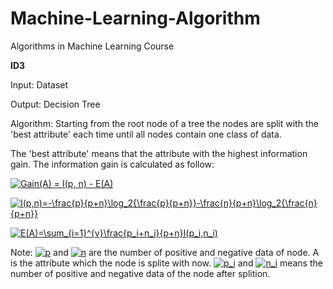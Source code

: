# Machine-Learning-Algorithm
Algorithms in Machine Learning Course

**ID3**

Input: Dataset

Output: Decision Tree

Algorithm: Starting from the root node of a tree the nodes are split with the 'best attribute' each time until all nodes contain one class of data.

The 'best attribute' means that the attribute with the highest information gain. The information gain is calculated as follow:

<a href="https://www.codecogs.com/eqnedit.php?latex=Gain(A)&space;=&space;I(p,&space;n)&space;-&space;E(A)" target="_blank"><img src="https://latex.codecogs.com/gif.latex?Gain(A)&space;=&space;I(p,&space;n)&space;-&space;E(A)" title="Gain(A) = I(p, n) - E(A)" /></a>

<a href="https://www.codecogs.com/eqnedit.php?latex=I(p,n)=-\frac{p}{p&plus;n}\log_2{\frac{p}{p&plus;n}}-\frac{n}{p&plus;n}\log_2{\frac{n}{p&plus;n}}" target="_blank"><img src="https://latex.codecogs.com/gif.latex?I(p,n)=-\frac{p}{p&plus;n}\log_2{\frac{p}{p&plus;n}}-\frac{n}{p&plus;n}\log_2{\frac{n}{p&plus;n}}" title="I(p,n)=-\frac{p}{p+n}\log_2{\frac{p}{p+n}}-\frac{n}{p+n}\log_2{\frac{n}{p+n}}" /></a>

<a href="https://www.codecogs.com/eqnedit.php?latex=E(A)=\sum_{i=1}^{v}\frac{p_i&plus;n_i}{p&plus;n}I(p_i,n_i)" target="_blank"><img src="https://latex.codecogs.com/gif.latex?E(A)=\sum_{i=1}^{v}\frac{p_i&plus;n_i}{p&plus;n}I(p_i,n_i)" title="E(A)=\sum_{i=1}^{v}\frac{p_i+n_i}{p+n}I(p_i,n_i)" /></a>

Note: <a href="https://www.codecogs.com/eqnedit.php?latex=p" target="_blank"><img src="https://latex.codecogs.com/gif.latex?p" title="p" /></a> and <a href="https://www.codecogs.com/eqnedit.php?latex=n" target="_blank"><img src="https://latex.codecogs.com/gif.latex?n" title="n" /></a> are the number of positive and negative data of node. A is the attribute which the node is splite with now. <a href="https://www.codecogs.com/eqnedit.php?latex=p_i" target="_blank"><img src="https://latex.codecogs.com/gif.latex?p_i" title="p_i" /></a> and <a href="https://www.codecogs.com/eqnedit.php?latex=n_i" target="_blank"><img src="https://latex.codecogs.com/gif.latex?n_i" title="n_i" /></a> means the number of positive and negative data of the node after splition.
